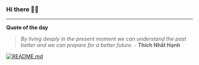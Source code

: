 ### Hi there 👋🏻


---

**Quote of the day**

> *By living deeply in the present moment we can understand the past better and we can prepare for a better future.* - **Thích Nhất Hạnh** 

[![README.md](https://github.com/marcolovazzano/marcolovazzano/actions/workflows/readme.yml/badge.svg?branch=main)](https://github.com/marcolovazzano/marcolovazzano/actions/workflows/readme.yml)
